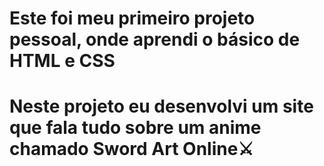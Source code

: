 <h1>Este foi meu primeiro projeto pessoal, onde aprendi o básico de HTML e CSS</h1>

<h1>Neste projeto eu desenvolvi um site que fala tudo sobre um anime chamado Sword Art Online⚔️</h1>
